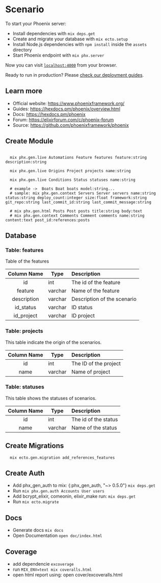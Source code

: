 # Scenario

To start your Phoenix server:

- Install dependencies with `mix deps.get`
- Create and migrate your database with `mix ecto.setup`
- Install Node.js dependencies with `npm install` inside the `assets` directory
- Start Phoenix endpoint with `mix phx.server`

Now you can visit [`localhost:4000`](http://localhost:4000) from your browser.

Ready to run in production? Please [check our deployment guides](https://hexdocs.pm/phoenix/deployment.html).

## Learn more

- Official website: https://www.phoenixframework.org/
- Guides: https://hexdocs.pm/phoenix/overview.html
- Docs: https://hexdocs.pm/phoenix
- Forum: https://elixirforum.com/c/phoenix-forum
- Source: https://github.com/phoenixframework/phoenix

## Create Module

```shell

  mix phx.gen.live Automations Feature features feature:string description:string

  mix phx.gen.live Origins Project projects name:string

  mix phx.gen.live Conditions Status statuses name:string

  # example ->  Boats Boat boats model:string...
  # sample: mix phx.gen.context Servers Server servers name:string status:string deploy_count:integer size:float framework:string git_repo:string last_commit_id:string last_commit_message:string

  # mix phx.gen.html Posts Post posts title:string body:text
  # mix phx.gen.context Comments Comment comments name:string content:text post_id:references:posts

```

## Database

### Table: features

Table of the features

| Column Name | Type    | Description                 |
| :---------: | ------- | :-------------------------- |
|     id      | int     | The id of the feature       |
|   feature   | varchar | Name of the feature         |
| description | varchar | Description of the scenario |
|  id_status  | varchar | ID status                   |
| id_project  | varchar | ID project                  |

### Table: projects

This table indicate the origin of the scenarios.

| Column Name | Type    | Description           |
| :---------: | ------- | :-------------------- |
|     id      | int     | The ID of the project |
|    name     | varchar | Name of project       |

### Table: statuses

This table shows the statuses of scenarios.

| Column Name | Type    | Description          |
| :---------: | ------- | :------------------- |
|     id      | int     | The id of the status |
|    name     | varchar | Name of the status   |

## Create Migrations

```shell
  mix ecto.gen.migration add_references_features
```

## Create Auth

- Add phx_gen_auth to mix: {:phx_gen_auth, "~> 0.5.0"} `mix deps.get`
- Run `mix phx.gen.auth Accounts User users`
- Add bcrypt_elixir, comeonin, elixir_make run: `mix deps.get`
- Run `mix ecto.migrate`

## Docs

- Generate docs `mix docs`
- Open Documentation `open doc/index.html`

## Coverage

- add dependencie `excoverage`
- run `MIX_ENV=text mix coveralls.html`
- open html report using: open cover/excoveralls.html
